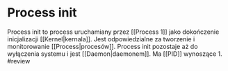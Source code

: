 
# Process init
Process init to process uruchamiany przez [[Process 1]] jako dokończenie inicjalizacji [[Kernel|kernala]].
Jest odpowiedzialne za tworzenie i monitorowanie [[Process|procesów]]. Process init pozostaje aż do wyłączenia systemu i jest [[Daemon|daemonem]]. Ma [[PID]] wynoszące 1.
#review
